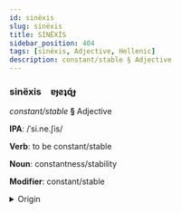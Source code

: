 ```yaml
---
id: sinëxis
slug: sinëxis
title: SİNËXİS
sidebar_position: 404
tags: [sinëxis, Adjective, Hellenic]
description: constant/stable § Adjective
---
```


### sinëxis&emsp;<span kind="abugida">ɐɟƨʇɋ́ɟ</span>

*constant/stable* **§** Adjective

**IPA**: /ˈsi.ne.ʃis/

**Verb**: to be constant/stable

**Noun**: constantness/stability

**Modifier**: constant/stable

<details>
    <summary>Origin</summary>
    Greek συνεχής synechís /si.neˈçis/<br/>
    <em>Hellenic Language Family</em>
</details>